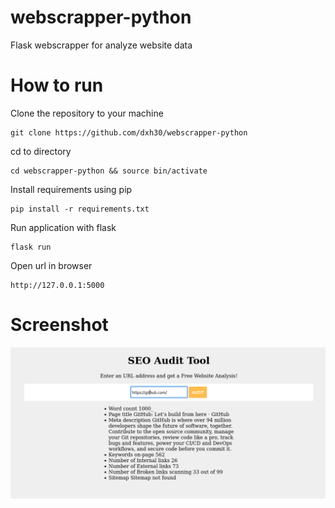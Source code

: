 # webscrapper-python
Flask webscrapper for analyze website data

# How to run
Clone the repository to your machine
```
git clone https://github.com/dxh30/webscrapper-python
```
cd to directory
```
cd webscrapper-python && source bin/activate
```
Install requirements using pip
```
pip install -r requirements.txt
```
Run application with flask
```
flask run
```
Open url in browser
```
http://127.0.0.1:5000
```
# Screenshot
![Screenshot of scanning process](./screenshot.png)
